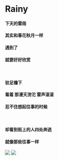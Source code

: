 # Rainy
#### 下天的雷雨
#### 其实和春花秋月一样
#### 遇到了
#### 就要好好欣赏

</br>

#### 驻足檐下
#### 看着 那漫天滂沱 雷声滚滚
#### 忍不住想起往事的时候

</br>

#### 却看到街上的人四处奔逃
#### 就像那些往事一样

<img src="https://rainy.0x50j.com/images/rain1.jpg">
<img src="https://rainy.0x50j.com/images/yanye3.gif">
